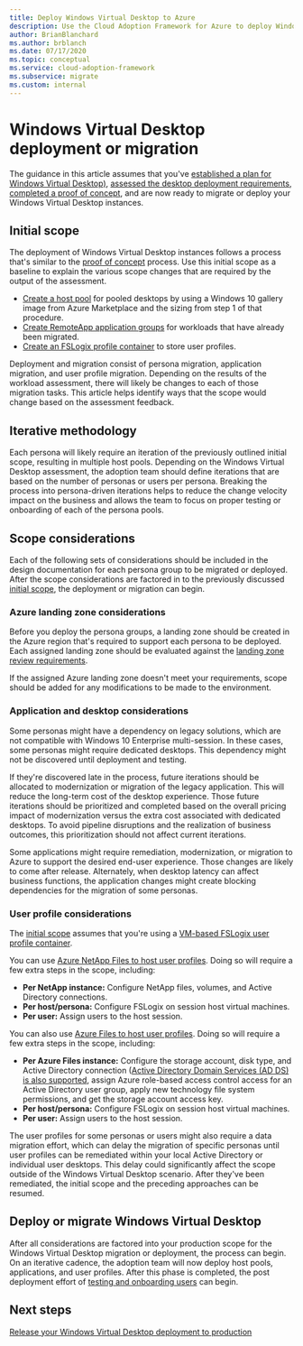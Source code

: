 ```yaml
---
title: Deploy Windows Virtual Desktop to Azure
description: Use the Cloud Adoption Framework for Azure to deploy Windows Virtual Desktop using best practices that reduce complexity and standardize the migration process.
author: BrianBlanchard
ms.author: brblanch
ms.date: 07/17/2020
ms.topic: conceptual
ms.service: cloud-adoption-framework
ms.subservice: migrate
ms.custom: internal
---
```


<!-- cSpell:ignore NTFS Logix -->

# Windows Virtual Desktop deployment or migration

The guidance in this article assumes that you've [established a plan for Windows Virtual Desktop)](./plan.md), [assessed the desktop deployment requirements](./migrate-assess.md), [completed a proof of concept](./proof-of-concept.md), and are now ready to migrate or deploy your Windows Virtual Desktop instances.

## Initial scope

The deployment of Windows Virtual Desktop instances follows a process that's similar to the [proof of concept](./proof-of-concept.md) process. Use this initial scope as a baseline to explain the various scope changes that are required by the output of the assessment.

- [Create a host pool](/azure/virtual-desktop/create-host-pools-azure-marketplace) for pooled desktops by using a Windows&nbsp;10 gallery image from Azure Marketplace and the sizing from step 1 of that procedure.
- [Create RemoteApp application groups](/azure/virtual-desktop/manage-app-groups#create-a-remoteapp-group) for workloads that have already been migrated.
- [Create an FSLogix profile container](/azure/virtual-desktop/create-host-pools-user-profile) to store user profiles.

Deployment and migration consist of persona migration, application migration, and user profile migration. Depending on the results of the workload assessment, there will likely be changes to each of those migration tasks. This article helps identify ways that the scope would change based on the assessment feedback.

## Iterative methodology

Each persona will likely require an iteration of the previously outlined initial scope, resulting in multiple host pools. Depending on the Windows Virtual Desktop assessment, the adoption team should define iterations that are based on the number of personas or users per persona. Breaking the process into persona-driven iterations helps to reduce the change velocity impact on the business and allows the team to focus on proper testing or onboarding of each of the persona pools.

## Scope considerations

Each of the following sets of considerations should be included in the design documentation for each persona group to be migrated or deployed. After the scope considerations are factored in to the previously discussed [initial scope](#initial-scope), the deployment or migration can begin.

### Azure landing zone considerations

Before you deploy the persona groups, a landing zone should be created in the Azure region that's required to support each persona to be deployed. Each assigned landing zone should be evaluated against the [landing zone review requirements](./ready.md).

If the assigned Azure landing zone doesn't meet your requirements, scope should be added for any modifications to be made to the environment.

### Application and desktop considerations

Some personas might have a dependency on legacy solutions, which are not compatible with Windows&nbsp;10 Enterprise multi-session. In these cases, some personas might require dedicated desktops. This dependency might not be discovered until deployment and testing.

If they're discovered late in the process, future iterations should be allocated to modernization or migration of the legacy application. This will reduce the long-term cost of the desktop experience. Those future iterations should be prioritized and completed based on the overall pricing impact of modernization versus the extra cost associated with dedicated desktops. To avoid pipeline disruptions and the realization of business outcomes, this prioritization should not affect current iterations.

Some applications might require remediation, modernization, or migration to Azure to support the desired end-user experience. Those changes are likely to come after release. Alternately, when desktop latency can affect business functions, the application changes might create blocking dependencies for the migration of some personas.

### User profile considerations

The [initial scope](#initial-scope) assumes that you're using a [VM-based FSLogix user profile container](/azure/virtual-desktop/create-host-pools-user-profile).

You can use [Azure NetApp Files to host user profiles](/azure/virtual-desktop/create-fslogix-profile-container). Doing so will require a few extra steps in the scope, including:

- **Per NetApp instance:** Configure NetApp files, volumes, and Active Directory connections.
- **Per host/persona:** Configure FSLogix on session host virtual machines.
- **Per user:** Assign users to the host session.

You can also use [Azure Files to host user profiles](/azure/virtual-desktop/create-file-share). Doing so will require a few extra steps in the scope, including:

- **Per Azure Files instance:** Configure the storage account, disk type, and Active Directory connection ([Active Directory Domain Services (AD DS) is also supported](/azure/virtual-desktop/create-profile-container-adds), assign Azure role-based access control access for an Active Directory user group, apply new technology file system permissions, and get the storage account access key.
- **Per host/persona:** Configure FSLogix on session host virtual machines.
- **Per user:** Assign users to the host session.

The user profiles for some personas or users might also require a data migration effort, which can delay the migration of specific personas until user profiles can be remediated within your local Active Directory or individual user desktops. This delay could significantly affect the scope outside of the Windows Virtual Desktop scenario. After they've been remediated, the initial scope and the preceding approaches can be resumed.

## Deploy or migrate Windows Virtual Desktop

After all considerations are factored into your production scope for the Windows Virtual Desktop migration or deployment, the process can begin. On an iterative cadence, the adoption team will now deploy host pools, applications, and user profiles. After this phase is completed, the post deployment effort of [testing and onboarding users](./migrate-release.md) can begin.

## Next steps

[Release your Windows Virtual Desktop deployment to production](./migrate-release.md)
